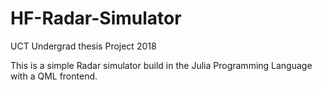 # HF-Radar-Simulator
UCT Undergrad thesis Project 2018 

This is a simple Radar simulator build in the Julia Programming Language with a QML frontend.